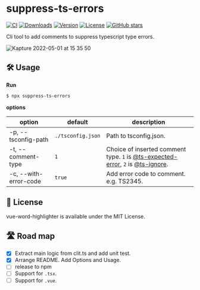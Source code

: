 # suppress-ts-errors

[![CI](https://github.com/kawamataryo/suppress-ts-errors/actions/workflows/ci.yml/badge.svg)](https://github.com/kawamataryo/suppress-ts-errors/actions/workflows/ci.yml)
<a href="https://npmcharts.com/compare/suppress-ts-errors?minimal=true"><img src="https://img.shields.io/npm/dt/suppress-ts-errors.svg" alt="Downloads"></a>
<a href="https://www.npmjs.com/package/suppress-ts-errors"><img src="https://img.shields.io/npm/v/suppress-ts-errors.svg" alt="Version"></a>
<a href="https://www.npmjs.com/package/suppress-ts-errors"><img src="https://img.shields.io/npm/l/suppress-ts-errors.svg" alt="License"></a>
<a href="https://github.com/kawamataryo/suppress-ts-errors" target="__blank"><img alt="GitHub stars" src="https://img.shields.io/github/stars/kawamataryo/suppress-ts-errors?style=social"></a>

Cli tool to add comments to suppress typescript type errors.

![Kapture 2022-05-01 at 15 35 50](https://user-images.githubusercontent.com/11070996/166135217-82e23b1e-7c9f-40c3-88ad-985b021b842a.gif)


## 🛠 Usage

**Run**

```bash
$ npx suppress-ts-errors
```

**options**

| option                | default           | description                                                                                                                                                                                                                                                                                                                        |
| --------------------- | ----------------- | ---------------------------------------------------------------------------------------------------------------------------------------------------------------------------------------------------------------------------------------------------------------------------------------------------------------------------------- |
| -p, --tsconfig-path   | `./tsconfig.json` | Path to tsconfig.json.                                                                                                                                                                                                                                                                                                             |
| -t, --comment-type    | `1`               | Choice of inserted comment type. `1` is [@ts-expected-error](https://www.typescriptlang.org/docs/handbook/release-notes/typescript-3-9.html#-ts-expect-error-comments), `2` is [@ts-ignore](https://www.typescriptlang.org/docs/handbook/release-notes/typescript-2-6.html#suppress-errors-in-ts-files-using--ts-ignore-comments). |
| -c, --with-error-code | `true`            | Add error code to comment. e.g. TS2345.                                                                                                                                                                                                                                                                                            |

## 📄 License

vue-word-highlighter is available under the MIT License.

## 🛣️ Road map

- [x] Extract main logic from clit.ts and add unit test.
- [x] Arrange README. Add Options and Usage.
- [ ] release to npm
- [ ] Support for `.tsx`.
- [ ] Support for `.vue`.
